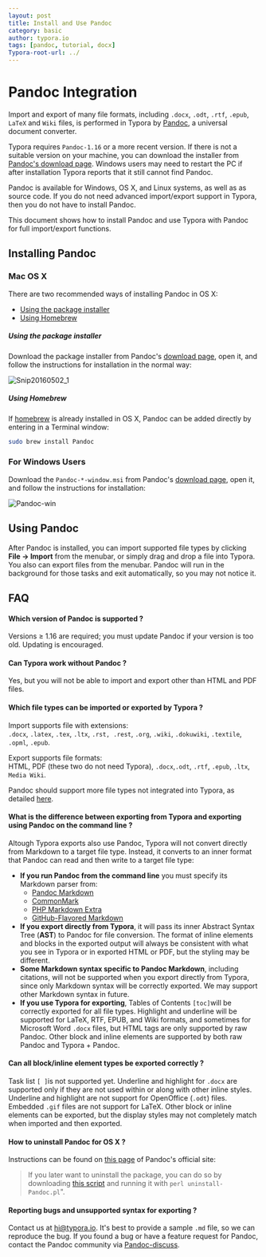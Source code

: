 ```yaml
---
layout: post
title: Install and Use Pandoc
category: basic
author: typora.io
tags: [pandoc, tutorial, docx]
Typora-root-url: ../
---
```


# Pandoc Integration

Import and export of many file formats, including `.docx`, `.odt`, `.rtf`, `.epub`, `LaTeX` and `Wiki` files, is performed in Typora by [Pandoc](http://Pandoc.org), a universal document converter.

Typora requires `Pandoc-1.16` or a more recent version. If there is not a suitable version on your machine, you can download the installer from [Pandoc's download page](https://github.com/jgm/Pandoc/releases/latest). Windows users may need to restart the PC if after installation Typora reports that it still cannot find Pandoc.

Pandoc is available for Windows, OS X, and Linux systems, as well as as source code. If you do not need advanced import/export support in Typora, then you do not have to install Pandoc.

This document shows how to install Pandoc and use Typora with Pandoc for full import/export functions.

## Installing Pandoc

### Mac OS X

There are two recommended ways of installing Pandoc in OS X:

* [Using the package installer](#using-the-package-installer)
* [Using Homebrew](#using-homebrew)

##### Using the package installer

Download the package installer from Pandoc's [download page](https://github.com/jgm/Pandoc/releases/latest), open it, and follow the instructions for installation in the normal way:

![Snip20160502_1](/media/Pandoc/Snip20160502_1.png)

#####  Using Homebrew

If [homebrew](http://brew.sh/) is already installed in OS X, Pandoc can be added directly by entering in a Terminal window:

```sh
sudo brew install Pandoc
```

### For Windows Users

Download the `Pandoc-*-window.msi` from Pandoc's [download page](https://github.com/jgm/Pandoc/releases/latest), open it, and follow the instructions for installation:

![Pandoc-win](/media/Pandoc/Pandoc-win.PNG)

## Using Pandoc

After Pandoc is installed, you can import supported file types by clicking **File -> Import** from the menubar, or simply drag and drop a file into Typora. You also can export files from the menubar. Pandoc will run in the background for those tasks and exit automatically, so you may not notice it.

## FAQ

#### Which version of Pandoc is supported ?

Versions ≥ 1.16 are required; you must update Pandoc if your version is too old. Updating is encouraged.

 #### Can Typora work without Pandoc ?

Yes, but you will not be able to import and export other than HTML and PDF files.

#### Which file types can be imported or exported by Typora ?

Import supports file with extensions:  
 `.docx`, `.latex`, `.tex`, `.ltx`, `.rst, .rest`, `.org`, `.wiki`, `.dokuwiki`, `.textile`, `.opml`, `.epub`.

Export supports file formats:  
HTML, PDF (these two do not need Typora), `.docx`,`.odt`, `.rtf`, `.epub`, `.ltx`, `Media Wiki`.

Pandoc should support more file types not integrated into Typora, as detailed [here](http://Pandoc.org/).

#### What is the difference between exporting from Typora and exporting using Pandoc on the command line ?

Altough Typora exports also use Pandoc, Typora will not convert directly from Markdown to a target file type. Instead, it converts to an inner format that Pandoc can read and then write to a target file type:

- **If you run Pandoc from the command line** you must specify its Markdown parser from:  
  * [Pandoc Markdown](http://rmarkdown.rstudio.com/authoring_pandoc_markdown.html)
  * [CommonMark](http://commonmark.org/)
  * [PHP Markdown Extra](https://michelf.ca/projects/php-Markdown/extra/)
  * [GitHub-Flavored Markdown](https://help.github.com/articles/github-flavored-Markdown/)
- **If you export directly from Typora**, it will pass its inner Abstract Syntax Tree (**AST**) to Pandoc for file conversion. The format of  inline elements and blocks in the exported output will always be consistent with what you see in Typora or in exported HTML or PDF, but the styling may be different.
- **Some Markdown syntax specific to Pandoc Markdown**, including citations, will not be supported when you export directly from Typora, since only Markdown syntax will be correctly exported. We may support other Markdown syntax in future.
- **If you use Typora for exporting**, Tables of Contents `[toc]`will be correctly exported for all file types. Highlight and underline will be supported for LaTeX, RTF, EPUB, and Wiki formats, and sometimes for Microsoft Word `.docx` files, but HTML tags are only supported by raw Pandoc. Other block and inline elements are supported by both raw Pandoc and Typora + Pandoc.

#### Can all block/inline element types be exported correctly ?

Task list `[ ]`is not supported yet. Underline and highlight for `.docx` are supported only if they are not used within or along with other inline styles. Underline and highlight are not support for OpenOffice (`.odt`) files. Embedded `.gif` files are not support for LaTeX. Other block or inline elements can be exported, but the display styles may not completely match when imported and then exported.

#### How to uninstall Pandoc for OS X ?

Instructions can be found on [this page](http://Pandoc.org/installing.html) of Pandoc's official site:

> If you later want to uninstall the package, you can do so by downloading [this script](https://raw.githubusercontent.com/jgm/Pandoc/master/osx/uninstall-Pandoc.pl) and running it with `perl uninstall-Pandoc.pl`".

#### Reporting bugs and unsupported syntax for exporting ?

Contact us at <hi@typora.io>. It's best to provide a sample `.md` file, so we can reproduce the bug. If you found a bug or have a feature request for Pandoc, contact the Pandoc community via [Pandoc-discuss](https://groups.google.com/forum/#!forum/Pandoc-discuss).

